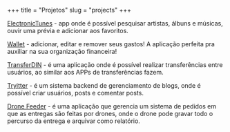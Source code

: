 +++
title = "Projetos"
slug = "projects"
+++


[ElectronicTunes](https://electronictunes.netlify.app/) - 
app onde é possível pesquisar artistas, álbuns e músicas, ouvir uma prévia e adicionar aos favoritos.

[Wallet](https://trybewalletabn.netlify.app/) - 
adicionar, editar e remover seus gastos! A aplicação perfeita pra auxiliar na sua organização financeira!

[TransferDIN](https://github.com/abnerferreiradesousa/app-transferDIN) - 
é uma aplicação onde é possível realizar transferências entre usuários, ao similar aos APPs de transferências fazem.

[Tryitter](https://github.com/abnerferreiradesousa/Project-Tryitter) - 
é um sistema backend de gerenciamento de blogs, onde é possível criar usuários, posts e comentar posts.

[Drone Feeder](https://github.com/abnerferreiradesousa/drone-feeder) - 
é uma aplicação que gerencia um sistema de pedidos em que as entregas são feitas por drones, onde o drone pode gravar todo o percurso da entrega e arquivar como relatório.


